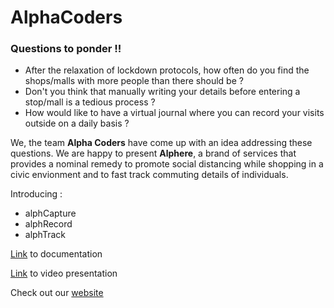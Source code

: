 # AlphaCoders

### Questions to ponder !!

- After the relaxation of lockdown protocols, how often do you find the shops/malls with more people than there should be ?
- Don't you think that manually writing your details before entering a stop/mall is a tedious process ?
- How would like to have a virtual journal where you can record your visits outside on a daily basis ?

We, the team <b>Alpha Coders</b> have come up with an idea addressing these questions. We are happy to present <b>Alphere</b>, a brand of services that provides a nominal remedy to promote social distancing while shopping in a civic envionment and to fast track commuting details of individuals.

Introducing :
  - alphCapture
  - alphRecord
  - alphTrack


[Link](https://drive.google.com/file/d/1MfR8Jyd3NvbT3tYKqoPWrQI1aCdMSRmV/view?usp=sharing) to documentation

[Link](https://www.youtube.com/watch?v=Z2CXNe4hFeE) to video presentation

Check out our [website](https://alphere.netlify.app/)
